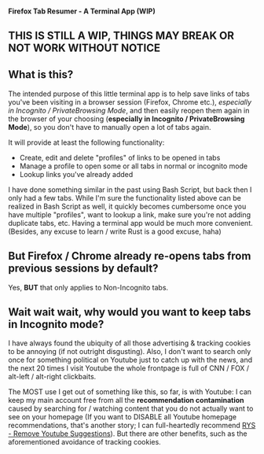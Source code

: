 #### Firefox Tab Resumer - A Terminal App (WIP)
## THIS IS STILL A WIP, THINGS MAY BREAK OR NOT WORK WITHOUT NOTICE

## What is this?

The intended purpose of this little terminal app is to help save links of tabs you've been visiting in a browser session (Firefox, Chrome etc.), _especially in Incognito / PrivateBrowsing Mode_, and then easily reopen them again in the browser of your choosing (__especially in Incognito / PrivateBrowsing Mode__), so you don't have to manually open a lot of tabs again.

It will provide at least the following functionality:

- Create, edit and delete "profiles" of links to be opened in tabs
- Manage a profile to open some or all tabs in normal or incognito mode
- Lookup links you've already added


I have done something similar in the past using Bash Script, but back then I only had a few tabs. While I'm sure the functionality listed above can be realized in Bash Script as well, it quickly becomes cumbersome once you have multiple "profiles", want to lookup a link, make sure you're not adding duplicate tabs, etc. Having a terminal app would be much more convenient. (Besides, any excuse to learn / write Rust is a good excuse, haha)


## But Firefox / Chrome already re-opens tabs from previous sessions by default?

Yes, **BUT** that only applies to Non-Incognito tabs.

## Wait wait wait, why would you want to keep tabs in Incognito mode?

I have always found the ubiquity of all those advertising & tracking cookies to be annoying (if not outright disgusting). Also, I don't want to search only once for something political on Youtube just to catch up with the news, and the next 20 times I visit Youtube the whole frontpage is full of CNN / FOX / alt-left / alt-right clickbaits.

The MOST use I get out of something like this, so far, is with Youtube: I can keep my main account free from all the **recommendation contamination** caused by searching for / watching content that you do not actually want to see on your homepage (If you want to DISABLE all Youtube homepage recommendations, that's another story; I can full-heartedly recommend [RYS - Remove Youtube Suggestions](https://addons.mozilla.org/en-CA/firefox/addon/remove-youtube-s-suggestions/)). But there are other benefits, such as the aforementioned avoidance of tracking cookies.
